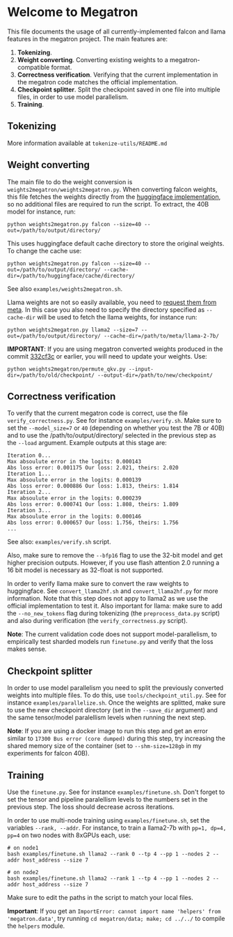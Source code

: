 # Welcome to Megatron

This file documents the usage of all currently-implemented falcon and llama features in the megatron project.
The main features are:
1. **Tokenizing**.
1. **Weight converting**.
   Converting existing weights to a megatron-compatible format.
1. **Correctness verification**.
   Verifying that the current implementation in the megatron code matches the official implementation.
1. **Checkpoint splitter**.
   Split the checkpoint saved in one file into multiple files, in order to use model parallelism.
1. **Training**.

## Tokenizing

More information available at `tokenize-utils/README.md`

## Weight converting

The main file to do the weight conversion is `weights2megatron/weights2megatron.py`.
When converting falcon weights, this file fetches the weights directly from the [huggingface implementation](https://huggingface.co/tiiuae/falcon-40b), so no additional files are required to run the script.
To extract, the 40B model for instance, run:
```
python weights2megatron.py falcon --size=40 --out=/path/to/output/directory/
```
This uses huggingface default cache directory to store the original weights.
To change the cache use:
```
python weights2megatron.py falcon --size=40 --out=/path/to/output/directory/ --cache-dir=/path/to/huggingface/cache/directory/
```

See also `examples/weights2megatron.sh`.

Llama weights are not so easily available, you need to [request them from meta](https://ai.meta.com/llama/).
In this case you also need to specify the directory specified as `--cache-dir` will be used to fetch the llama weights, for instance run:
```
python weights2megatron.py llama2 --size=7 --out=/path/to/output/directory/ --cache-dir=/path/to/meta/llama-2-7b/
```

**IMPORTANT**: If you are using megatron converted weights produced in the commit [332cf3c](https://github.com/epfLLM/Megatron-LLM/commit/332cf3cdb9b08a7dc26cb2764496378b58088012) or earlier, you will need to update your weights.
Use:
```
python weights2megatron/permute_qkv.py --input-dir=/path/to/old/checkpoint/ --output-dir=/path/to/new/checkpoint/
```

## Correctness verification


To verify that the current megatron code is correct, use the file `verify_correctness.py`.
See for instance `examples/verify.sh`.
Make sure to set the `--model_size=7` or `40` (depending on whether you test the 7B or 40B) and to use the /path/to/output/directory/ selected in the previous step as the `--load` argument.
Example outputs at this stage are:
```
Iteration 0...                                                                
Max absoulute error in the logits: 0.000143            
Abs loss error: 0.001175 Our loss: 2.021, theirs: 2.020
Iteration 1...                                                                
Max absoulute error in the logits: 0.000139
Abs loss error: 0.000886 Our loss: 1.813, theirs: 1.814
Iteration 2...
Max absoulute error in the logits: 0.000239
Abs loss error: 0.000741 Our loss: 1.808, theirs: 1.809
Iteration 3...
Max absoulute error in the logits: 0.000146
Abs loss error: 0.000657 Our loss: 1.756, theirs: 1.756
...
```

See also: `examples/verify.sh` script.

Also, make sure to remove the `--bfp16` flag to use the 32-bit model and get higher precision outputs.
However, if you use flash attention 2.0 running a 16 bit model is necessary as 32-float is not supported.

In order to verify llama make sure to convert the raw weights to huggingface.
See `convert_llama2hf.sh` and `convert_llama2hf.py` for more information.
Note that this step does not appy to llama2 as we use the official implementation to test it.
Also important for llama: make sure to add the `--no_new_tokens` flag during tokenizing (the `preprocess_data.py` script) and also during verification (the `verify_correctness.py` script).

**Note**: The current validation code does not support model-parallelism, to empirically test sharded models run `finetune.py` and verify that the loss makes sense.

## Checkpoint splitter

In order to use model parallelism you need to split the previously converted weights into multiple files.
To do this, use `tools/checkpoint_util.py`.
See for instance `examples/parallelize.sh`.
Once the weights are splitted, make sure to use the new checkpoint directory (set in the `--save_dir` argument) and the same tensor/model paralellism levels when running the next step.

**Note**: If you are using a docker image to run this step and get an error similar to `17300 Bus error (core dumped)` during this step, try increasing the shared memory size of the container (set to `--shm-size=128gb` in my experiments for falcon 40B).

## Training

Use the `finetune.py`.
See for instance `examples/finetune.sh`.
Don't forget to set the tensor and pipeline paralellism levels to the numbers set in the previous step.
The loss should decrease across iterations.

In order to use multi-node training using `examples/finetune.sh`, set the variables `--rank, --addr`.
For instance, to train a llama2-7b with `pp=1, dp=4, pp=4` on two nodes with 8xGPUs each, use:
```
# on node1
bash examples/finetune.sh llama2 --rank 0 --tp 4 --pp 1 --nodes 2 --addr host_address --size 7

# on node2
bash examples/finetune.sh llama2 --rank 1 --tp 4 --pp 1 --nodes 2 --addr host_address --size 7
```

Make sure to edit the paths in the script to match your local files.

**Important**: If you get an `ImportError: cannot import name 'helpers' from 'megatron.data'`, try running `cd megatron/data; make; cd ../../` to compile the `helpers` module.
